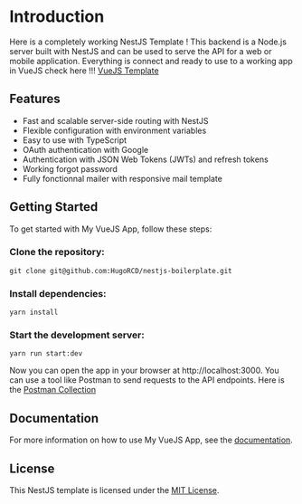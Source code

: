 # Introduction
Here is a completely working NestJS Template ! This backend is a Node.js server built with NestJS and can be used to serve the API for a web or mobile application.
Everything is connect and ready to use to a working app in VueJS check here !!! [VueJS Template](https://github.com/HugoRCD/vuejs-boilerplate)

## Features
- Fast and scalable server-side routing with NestJS
- Flexible configuration with environment variables
- Easy to use with TypeScript
- OAuth authentication with Google
- Authentication with JSON Web Tokens (JWTs) and refresh tokens
- Working forgot password
- Fully fonctionnal mailer with responsive mail template

## Getting Started
To get started with My VueJS App, follow these steps:

### Clone the repository:
```
git clone git@github.com:HugoRCD/nestjs-boilerplate.git
```

### Install dependencies:
```
yarn install
```

### Start the development server:
```
yarn run start:dev
```

Now you can open the app in your browser at http://localhost:3000. You can use a tool like Postman to send requests to the API endpoints.
Here is the [Postman Collection](./postman)

## Documentation
For more information on how to use My VueJS App, see the [documentation](./docs).

## License
This NestJS template is licensed under the [MIT License](./LICENSE).
